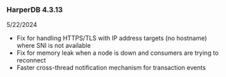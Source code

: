 ### HarperDB 4.3.13

5/22/2024

- Fix for handling HTTPS/TLS with IP address targets (no hostname) where SNI is not available
- Fix for memory leak when a node is down and consumers are trying to reconnect
- Faster cross-thread notification mechanism for transaction events
